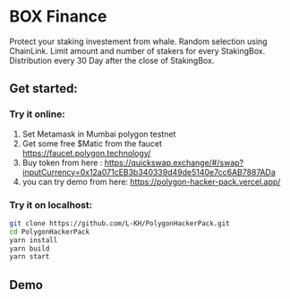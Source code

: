 # BOX Finance

Protect your staking investement from whale.
Random selection using ChainLink.
Limit amount and number of stakers for every StakingBox.
Distribution every 30 Day after the close of StakingBox.

## Get started:

### Try it online:
1) Set Metamask in Mumbai polygon testnet 
2) Get some free $Matic from the faucet https://faucet.polygon.technology/
3) Buy token from here : https://quickswap.exchange/#/swap?inputCurrency=0x12a071cEB3b340339d49de5140e7cc6AB7887ADa
4) you can try demo from here: https://polygon-hacker-pack.vercel.app/

### Try it on localhost:

```bash
git clone https://github.com/L-KH/PolygonHackerPack.git
cd PolygonHackerPack
yarn install
yarn build
yarn start
```


## Demo
